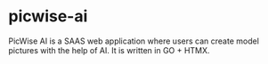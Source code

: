 # picwise-ai
PicWise AI is a SAAS web application where users can create model pictures with the help of AI. It is written in GO + HTMX.
